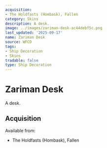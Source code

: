```yaml
---
acquisition:
- The Holdfasts (Hombask), Fallen
category: Skins
description: A desk.
image: ../images/zariman-desk-ac44debf5c.png
last_updated: '2025-09-17'
name: Zariman Desk
source: WFCD
tags:
- Ship Decoration
- Skins
tradable: false
type: Ship Decoration
---
```


# Zariman Desk

A desk.

## Acquisition

Available from:
- The Holdfasts (Hombask), Fallen

